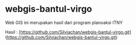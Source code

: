 # webgis-bantul-virgo
Web GIS ini merupakan hasil dari program planoaksi ITNY

Hasil : [https://github.com/Silviachan/webgis-bantul-virgo.git] (https://github.com/Silviachan/webgis-bantul-virgo.git)